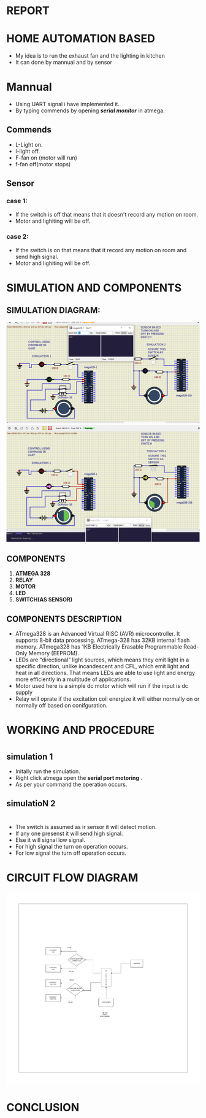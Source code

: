 #             REPORT




# HOME AUTOMATION BASED
* My idea is to run the exhaust fan and the lighting in kitchen
* It can done by mannual and by sensor

# Mannual
* Using UART signal i have implemented it.
* By typing commends by opening *__serial monitor__* in atmega.

 ## __Commends__
*  L-Light on.
* l-light off.
* F-fan on (motor will run)
* f-fan off(motor stops)

## Sensor
### case 1:
* If the switch is off that means that it doesn't record any motion on room.
* Motor and lighiting will be off.
### case 2:
* If the switch is on that means that it record any motion on room and send high signal.
* Motor and lighiting will be off.

# SIMULATION AND COMPONENTS

## SIMULATION DIAGRAM:
![INPUT](https://github.com/SIVAPRAKASHK3/pic/blob/master/input.PNG)
![OUTPUT](https://github.com/SIVAPRAKASHK3/pic/blob/master/output.PNG)

## COMPONENTS

1. **ATMEGA 328**
2. **RELAY**
3. **MOTOR**
4. **LED**
5. **SWITCH(AS SENSOR)**


## COMPONENTS DESCRIPTION
* ATmega328 is an Advanced Virtual RISC (AVR) microcontroller. It supports 8-bit data processing. ATmega-328 has 32KB internal flash memory. ATmega328 has 1KB Electrically Erasable Programmable Read-Only Memory (EEPROM).
* LEDs are “directional” light sources, which means they emit light in a specific direction, unlike incandescent and CFL, which emit light and heat in all directions. That means LEDs are able to use light and energy more efficiently in a multitude of applications.
* Motor used here is a simple dc motor which will run if the input is dc supply 
* Relay will oprate if the excitation coil energize it will either normally on or normally off based on conifguration.

# WORKING AND PROCEDURE
#
## simulation 1
* Initally run the simulation.
* Right click atmega open the **serial port motoring** .
* As per your command the operation occurs.
## simulatioN 2
#
* The switch is assumed as ir sensor it will detect motion.
* If any one presenst it will send high signal.
* Else it will signal low signal.
* For high signal the turn on operation occurs.
* For low signal the turn off operation occurs.

# CIRCUIT FLOW DIAGRAM
![FLOW](https://github.com/SIVAPRAKASHK3/pic/blob/master/structural.drawio.png)

# CONCLUSION

